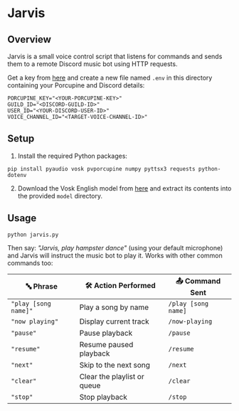 # Jarvis

## Overview
Jarvis is a small voice control script that listens for commands and sends them
to a remote Discord music bot using HTTP requests.

Get a key from [here](https://console.picovoice.ai/signup) and create a new file
named `.env` in this directory containing your Porcupine and Discord details:

```
PORCUPINE_KEY="<YOUR-PORCUPINE-KEY>"
GUILD_ID="<DISCORD-GUILD-ID>"
USER_ID="<YOUR-DISCORD-USER-ID>"
VOICE_CHANNEL_ID="<TARGET-VOICE-CHANNEL-ID>"
```

## Setup
1. Install the required Python packages:

```
pip install pyaudio vosk pvporcupine numpy pyttsx3 requests python-dotenv
```

2. Download the Vosk English model from
   [here](https://alphacephei.com/vosk/models/vosk-model-en-us-0.22.zip) and
   extract its contents into the provided `model` directory.


## Usage
`python jarvis.py`

Then say: _"Jarvis, play hampster dance"_ (using your default microphone) and Jarvis
will instruct the music bot to play it. Works with other common commands too:

| 🔤 Phrase              | 🛠️ Action Performed               | 📤 Command Sent                              |
| ---------------------- | ---------------------------------- | --------------------------------------------- |
| `"play [song name]"`   | Play a song by name                | `/play [song name]`                           |
| `"now playing"`        | Display current track              | `/now-playing`                                |
| `"pause"`              | Pause playback                     | `/pause`                                      |
| `"resume"`             | Resume paused playback             | `/resume`                                     |
| `"next"`               | Skip to the next song              | `/next`                                       |
| `"clear"`              | Clear the playlist or queue        | `/clear`                                      |
| `"stop"`               | Stop playback                      | `/stop`                                       |
